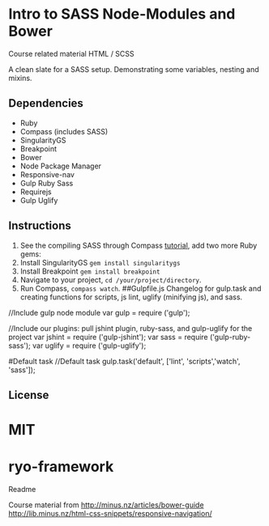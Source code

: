 
# Intro to SASS Node-Modules and Bower

Course related material HTML / SCSS

A clean slate for a SASS setup. Demonstrating some variables, nesting and mixins.

## Dependencies

* Ruby
* Compass (includes SASS)
* SingularityGS
* Breakpoint
* Bower
* Node Package Manager
* Responsive-nav
* Gulp Ruby Sass
* Requirejs
* Gulp Uglify

## Instructions

1. See the compiling SASS through Compass [tutorial](http://minus.nz/articles/compiling-sass-through-compass), add two more Ruby gems:
  1. Install SingularityGS `gem install singularitygs`
  2. Install Breakpoint `gem install breakpoint`
4. Navigate to your project, `cd /your/project/directory`.
5. Run Compass, `compass watch`.
##Gulpfile.js
Changelog for gulp.task and creating functions for scripts, js lint, uglify (minifying js), and sass.

//Include gulp node module
var gulp = require ('gulp');

//Include our plugins: pull jshint plugin, ruby-sass, and gulp-uglify for the project
var jshint = require ('gulp-jshint');
var sass = require ('gulp-ruby-sass');
var uglify = require ('gulp-uglify');

#Default task
//Default task 
gulp.task('default', ['lint', 'scripts','watch', 'sass']);

## License

MIT
=======
# ryo-framework
Readme

Course material from 
http://minus.nz/articles/bower-guide
http://lib.minus.nz/html-css-snippets/responsive-navigation/
